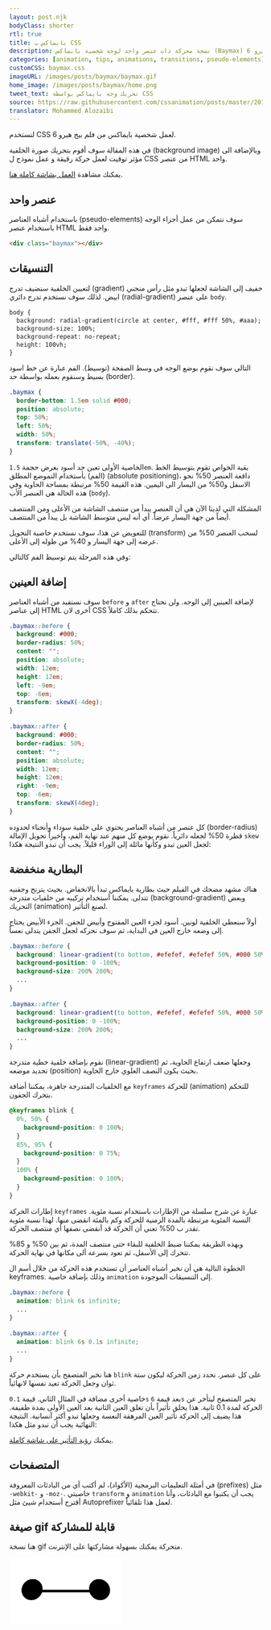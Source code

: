 ```yaml
---
layout: post.njk
bodyClass: shorter
rtl: true
title: بايماكس ب CSS
description: نسخة محركة ذات عنصر واحد لوجه شخصية بايماكس (Baymax) من بيج هيرو 6 (Big Hero 6).
categories: [animation, tips, animations, transitions, pseudo-elements]
customCSS: baymax.css
imageURL: /images/posts/baymax/baymax.gif
home_image: /images/posts/baymax/home.png
tweet_text: تحريك وجه بايماكس بواسطة CSS
source: https://raw.githubusercontent.com/cssanimation/posts/master/2015-02-18-baymax.md
translator: Mohammed Alozaibi
---
```


لنستخدم CSS لعمل شخصية بايماكس من فلم بيج هيرو 6.

في هذه المقالة سوف أقوم بتحريك صورة الخلفية (background image) وبالإضافة الى مؤثر توقيت لعمل حركة رقيقة و عمل نموذج ل CSS من عنصر HTML واحد.

<section class="demo-container baymax-container"><a href="http://codepen.io/donovanh/full/ZYaMjw/" class="baymax"></a></section>

يمكنك مشاهدة [العمل بشاشة كاملة هنا](http://codepen.io/donovanh/full/ZYaMjw/).

## عنصر واحد

باستخدام أشباه العناصر (pseudo-elements) سوف نتمكن من عمل أجزاء الوجه باستخدام عنصر HTML واحد فقط.

```html
<div class="baymax"></div>
```

## التنسيقات

لتعيين الخلفية سنضيف تدرج (gradient) خفيف إلى الشاشة لجعلها تبدو مثل رأس منحني ابيض. لذلك سوف نستخدم تدرج دائري (radial-gradient) على عنصر `body`.

```
body {
  background: radial-gradient(circle at center, #fff, #fff 50%, #aaa);
  background-size: 100%;
  background-repeat: no-repeat;
  height: 100vh;
}
```

التالي سوف نقوم بوضع الوجه في وسط الصفحة (توسيط). الفم عبارة عن خط اسود بسيط وسنقوم بعمله بواسطة حد (border).

```css
.baymax {
  border-bottom: 1.5em solid #000;
  position: absolute;
  top: 50%;
  left: 50%;
  width: 50%;
  transform: translate(-50%, -40%);
}
```

الخاصية الأولى تعين حد أسود بعرض حجمة `1.5em`. بقية الخواص تقوم بتوسيط الخط (الفم) بأستخدام التموضع المطلق (absolute positioning)، دافعة العنصر&nbsp;50%&nbsp;نحو الاسفل و50% من اليسار الى اليمين. هذه القيمة 50% مرتبطة بمساحة&nbsp;الحاوية وفي هذه الحالة هي العنصر الأب&nbsp;(`body`).

المشكلة التي لدينا الآن هي أن العنصر يبدأ من منتصف الشاشة من الأعلى ومن المنتصف أيضاً من جهة اليسار عرضاً. أي أنه ليس متوسط الشاشة بل يبدأ من المنتصف.

للتعويض عن هذا، سوف نستخدم خاصية التحويل (transform) لسحب العنصر 50% من عرضه إلى جهة اليسار و 40% من طوله إلى الأعلى.

وفي هذه المرحلة يتم توسيط الفم كالتالي:

<section class="demo-container baymax-container"><span class="baymax no-pseudo-elements"></span></section>

## إضافة العينين

سوف نستفيد من أشباه العناصر `before` و `after` لإضافة العينين إلى الوجه. ولن نحتاج إلى عناصر HTML أخرى لان CSS تتحكم بذلك كاملاً.

```css
.baymax::before {
  background: #000;
  border-radius: 50%;
  content: "";
  position: absolute;
  width: 12em;
  height: 12em;
  left: -9em;
  top: -6em;
  transform: skewX(-4deg);
}
```

```css
.baymax::after {
  background: #000;
  border-radius: 50%;
  content: "";
  position: absolute;
  width: 12em;
  height: 12em;
  right: -9em;
  top: -6em;
  transform: skewX(4deg);
}
```

كل عنصر من أشباه العناصر يحتوي على خلفية سوداء وأنحناء لحدوده (border-radius) قطرة 50% لجعله دائرياً. نقوم بوضع كل منهم عند نهاية الفم، وأخيراً تحويل الإمالة `skew` لجعل العين تبدو وكأنها مائلة إلى الوراء قليلاً. يجب أن تبدو النتيجة هكذا:

<section class="demo-container baymax-container"><span class="baymax no-animation"></span></section>

## البطارية منخفضة

هناك مشهد مضحك في الفيلم حيث بطارية بايماكس تبدأ بالانخفاض. بحيث يترنح وجفنيه تتدلى. يمكننا أستخدام تركيبه من خلفيات متدرجة (background-gradient) وبعض التحريك (animation) لصنع التأثير.

أولاً سنعطي الخلفية لونين. أسود لجزء العين المفتوح وأبيض للجفن. الجزء الأبيض يحتاج إلى وضعه خارج العين في البداية، ثم سوف نحركه لجعل الجفن يتدلى نعساً.

```css
.baymax::before {
  background: linear-gradient(to bottom, #efefef, #efefef 50%, #000 50%, #000);
  background-position: 0 -100%;
  background-size: 200% 200%;
  ...
}
```

```css
.baymax::after {
  background: linear-gradient(to bottom, #efefef, #efefef 50%, #000 50%, #000);
  background-position: 0 -100%;
  background-size: 200% 200%;
  ...
}
```

نقوم بإضافة خلفية خطية متدرجة (linear-gradient) وجعلها ضعف ارتفاع الحاوية، ثم تحديد موضعه (position) بحيث يكون النصف العلوي خارج الحاوية.

مع الخلفيات المتدرجة جاهزة، يمكننا أضافة `keyframes` للحركة (animation) للتحكم بتحرك الجفون.

```css
@keyframes blink {
  0%, 50% {
    background-position: 0 100%;
  }
  85%, 95% {
    background-position: 0 75%;
  }
  100% {
    background-position: 0 100%;
  }
}
```

إطارات الحركة `keyframes` عبارة عن شرح سلسلة من الإطارات باستخدام نسبة مئوية. النسبة المئوية مرتبطة بالمدة الزمنية للحركة وكم بالمئة انقضى منها. لهذا نسبة مئوية تقدر ب 50% تعني أن الحركة قد أنقضى نصفها أي منتصف الحركة.

وبهذه الطريقة يمكننا ضبط الخلفية للبقاء حتى منتصف المدة، ثم بين 50% و 85% تتحرك إلى الأسفل، ثم تعود بسرعة ألى مكانها في نهاية الحركة.

الخطوة التالية هي أن نخبر أشباه العناصر أن تستخدم هذه الحركة من خلال أسم ال keyframes. وذلك بإضافة خاصية `animation` إلى التنسيقات الموجودة.

```css
.baymax::before {
  animation: blink 6s infinite;
  ...
}
```

```css
.baymax::after {
  animation: blink 6s 0.1s infinite;
  ...
}
```

هنا نخبر المتصفح بأن يستخدم حركة `blink` على كل عنصر. نحدد زمن الحركة ليكون ستة ثوان وجعل الحركة تعيد نفسها لانهائياً.

خاصية أخرى مضافة في المثال الثاني. قيمة `0.1s` بعد قيمة&nbsp;`6s` تخبر المتصفح ليتأخر عن الحركة لمدة 0.1 ثانية. هذا يخلق تأثيراً بأن تغلق العين الثانية بعد العين الأولى بمدة طفيفة. هذا يضيف إلى الحركة تأثير العين المرهقة النعسة وجعلها تبدو أكثر آنسانية. النتيجة النهائية يجب أن تبدو مثل هكذا:

<section class="demo-container baymax-container"><a href="http://codepen.io/donovanh/full/ZYaMjw/" class="baymax"></a></section>

يمكنك [رؤية التأثير على شاشة كاملة](http://codepen.io/donovanh/full/ZYaMjw/).

## المتصفحات

في أمثلة التعليمات البرمجية (الأكواد)، لم أكتب أي من البادئات المعروفة (prefixes) مثل `-webkit-` و `-moz-`. خاصيتي `transform` و `animation` يجب أن يكتبوا مع البادئات، وأنا أقترح أستخدام شيئ مثل Autoprefixer لعمل هذا تلقائياً.

## صيغة gif قابلة للمشاركة

هنا نسخة gif متحركة يمكنك بسهولة مشاركتها على الإنترنت.

[<img src="/images/posts/baymax/baymax.gif" style="max-width:225px" />](/images/posts/baymax/baymax.gif)
